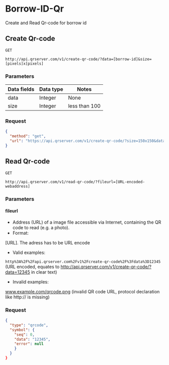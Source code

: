 # Borrow-ID-Qr
Create and Read Qr-code for borrow id
## Create Qr-code


`GET`
```
http://api.qrserver.com/v1/create-qr-code/?data=[borrow-id]&size=[pixels]x[pixels]
```

### Parameters

Data fields | Data type | Notes
---------|----------|---------
 data | Integer | None
 size | Integer | less than 100

### Request
```json
{
  "method": "get",
  "url": "https://api.qrserver.com/v1/create-qr-code/?size=150x150&data=1343423"
}
```
## Read Qr-code

`GET`
```
http://api.qrserver.com/v1/read-qr-code/?fileurl=[URL-encoded-webaddress]
```

### Parameters
#### fileurl
- Address (URL) of a image file accessible via Internet, containing the QR code to read (e.g. a photo).
- Format:

[URL]. The adress has to be URL encode
- Valid examples:

`http%3A%2F%2Fapi.qrserver.com%2Fv1%2Fcreate-qr-code%2F%3Fdata%3D12345`
(URL encoded, equates to http://api.qrserver.com/v1/create-qr-code/?data=12345 in clear text)
- Invalid examples:

www.example.com/qrcode.png (invalid QR code URL, protocol declaration like http:// is missing)

### Request
```json
{
  "type": "qrcode",
  "symbol": {
    "seq": 0, 
    "data": "12345",
    "error": null
    }
  }
}
```
